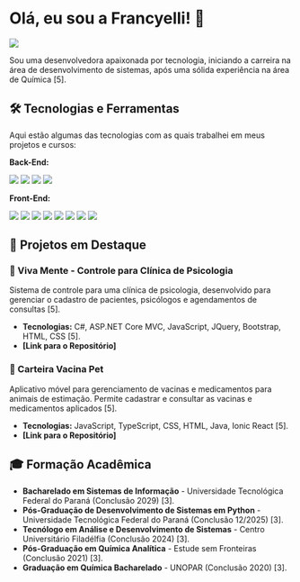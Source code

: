 # Olá, eu sou a Francyelli! 👋

<p align="left">
  <a href="https://www.linkedin.com/in/francyelli-silva-b2601511a" target="_blank"><img src="https://img.shields.io/badge/LinkedIn-0077B5?style=for-the-badge&logo=linkedin&logoColor=white" /></a>
</p>

Sou uma desenvolvedora apaixonada por tecnologia, iniciando a carreira na área de desenvolvimento de sistemas, após uma sólida experiência na área de Química [5].

## 🛠️ Tecnologias e Ferramentas

Aqui estão algumas das tecnologias com as quais trabalhei em meus projetos e cursos:

**Back-End:**
<p>
  <img src="https://img.shields.io/badge/C%23-239120?style=for-the-badge&logo=c-sharp&logoColor=white" />
  <img src="https://img.shields.io/badge/.NET-512BD4?style=for-the-badge&logo=dotnet&logoColor=white" />
  <img src="https://img.shields.io/badge/Java-ED8B00?style=for-the-badge&logo=openjdk&logoColor=white" />
  <img src="https://img.shields.io/badge/Entity%20Framework-512BD4?style=for-the-badge" />
</p>

**Front-End:**
<p>
  <img src="https://img.shields.io/badge/JavaScript-F7DF1E?style=for-the-badge&logo=javascript&logoColor=black" />
  <img src="https://img.shields.io/badge/TypeScript-3178C6?style=for-the-badge&logo=typescript&logoColor=white" />
  <img src="https://img.shields.io/badge/React-20232A?style=for-the-badge&logo=react&logoColor=61DAFB" />
  <img src="https://img.shields.io/badge/Ionic-3880FF?style=for-the-badge&logo=ionic&logoColor=white" />
  <img src="https://img.shields.io/badge/HTML5-E34F26?style=for-the-badge&logo=html5&logoColor=white" />
  <img src="https://img.shields.io/badge/CSS3-1572B6?style=for-the-badge&logo=css3&logoColor=white" />
  <img src="https://img.shields.io/badge/Bootstrap-563D7C?style=for-the-badge&logo=bootstrap&logoColor=white" />
  <img src="https://img.shields.io/badge/jQuery-0769AD?style=for-the-badge&logo=jquery&logoColor=white" />
</p>

## 📂 Projetos em Destaque

### 🧠 Viva Mente - Controle para Clínica de Psicologia
Sistema de controle para uma clínica de psicologia, desenvolvido para gerenciar o cadastro de pacientes, psicólogos e agendamentos de consultas [5].
- **Tecnologias:** C#, ASP.NET Core MVC, JavaScript, JQuery, Bootstrap, HTML, CSS [5].
- **[Link para o Repositório]**

### 🐾 Carteira Vacina Pet
Aplicativo móvel para gerenciamento de vacinas e medicamentos para animais de estimação. Permite cadastrar e consultar as vacinas e medicamentos aplicados [5].
- **Tecnologias:** JavaScript, TypeScript, CSS, HTML, Java, Ionic React [5].
- **[Link para o Repositório]**

## 🎓 Formação Acadêmica

- **Bacharelado em Sistemas de Informação** - Universidade Tecnológica Federal do Paraná (Conclusão 2029) [3].
- **Pós-Graduação de Desenvolvimento de Sistemas em Python** - Universidade Tecnológica Federal do Paraná (Conclusão 12/2025) [3].
- **Tecnólogo em Análise e Desenvolvimento de Sistemas** - Centro Universitário Filadélfia (Conclusão 2024) [3].
- **Pós-Graduação em Química Analítica** - Estude sem Fronteiras (Conclusão 2021) [3].
- **Graduação em Química Bacharelado** - UNOPAR (Conclusão 2020) [3].

